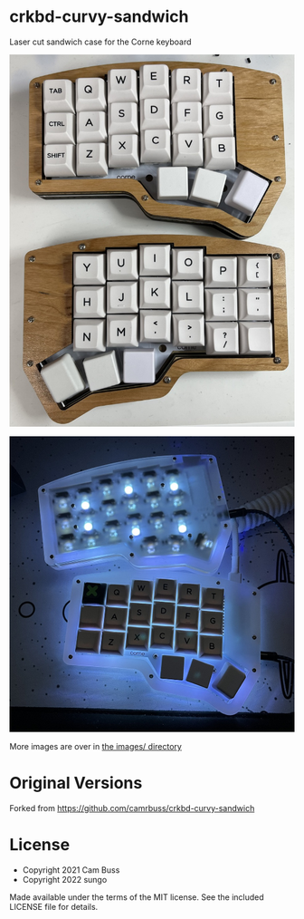 # crkbd-curvy-sandwich

Laser cut sandwich case for the Corne keyboard

![](./images/cherry_plywood_top.jpg)

![](./images/acrylic/IMG_0205.jpeg)

More images are over in [the images/ directory](./images)

# Original Versions

Forked from https://github.com/camrbuss/crkbd-curvy-sandwich

# License

- Copyright 2021 Cam Buss
- Copyright 2022 sungo

Made available under the terms of the MIT license. See the included LICENSE file
for details.

